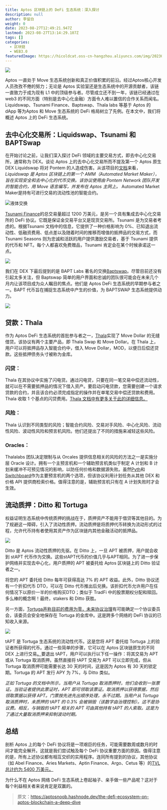 ```yaml
---
title: Aptos 区块链上的 DeFi 生态系统：深入探讨
description: null
author: 李留白
weight: 0
date: 2023-08-27T12:49:21.947Z
lastmod: 2023-08-27T13:14:29.107Z
tags: []
categories:
  - 区块链
  - WEB3.0
featuredImage: https://hicoldcat.oss-cn-hangzhou.aliyuncs.com/img/20230827185111.png
---
```


![](https://hicoldcat.oss-cn-hangzhou.aliyuncs.com/img/20230827185111.png)

Aptos 一直处于 Move 生态系统创新和真正价值积累的前沿。经过Aptos核心开发人员孜孜不倦的努力；无论是 Aptos 实验室还是生态系统中的开源贡献者，该链一直致力于成为现有 L1 中的顶级参与者。尽管成立还不到一年，该链已经通过在 web3 的不同方面（特别是去中心化金融）方面令人难以置信的合作关系而闻名。 Liquidswap、Tsunami Finance、Baptswap、Thala labs 等基于 Aptos 的 dApp 等为Aptos 和 Move 生态系统的 DeFi 格局树立了先例。在本文中，我们将概述 Aptos 上的 DeFi 生态系统。

## 去中心化交易所：Liquidswap、Tsunami 和 BAPTSwap

在开始讨论之前，让我们深入探讨 DeFi 领域的主要交易方式，即去中心化交易所，通常称为 DEX。谈论 Aptos 上的去中心化交易所而不提及第一个 Aptos 原生 DEX Liquidswap 将对 Pontem 的人造成伤害。从该项目的[文档](https://docs.liquidswap.com/)来看，*Liquidswap 是 Aptos 区块链上的第一个 AMM（Automated Market Maker），旨在实现安全和去中心化的代币交换。该协议使用由 Pontem Network 团队开发的智能合约，用 Move 语言编写，并发布在 Aptos 主网上。* Automated Market Maker是持有可进行交易的流动性池的智能合约。

![液体交换](https://hicoldcat.oss-cn-hangzhou.aliyuncs.com/img/20230827185335.png)

[Tsunami Finance](https://tsunami.finance/trade)的总交易量超过 1200 万美元，是另一个具有集成去中心化交易所的 DeFi 协议。它既是保证金交易平台又是现货交易所。Tsunami 是为交易者考虑的。根据Tsunami 文档中的信息，它提供了一种价格影响为 0%、已知退出流动性、低融资费用、低点差以及随着时间的推移而增值的抵押品的交易方式，而 Tsunami Seasons 则为忠诚和活跃的用户提供激励交易者，基于 Tsunami 提供的代币和 NFT。每个人都喜欢免费赠品，Tsunami 肯定会在某个时候承诺这一点。

![](https://hicoldcat.oss-cn-hangzhou.aliyuncs.com/img/20230827185432.png)

我们在 DEX 下最后提到的是 BAPT Labs 著名的交换[Baptswap](https://baptswap.com/swap)。尽管目前还没有引起太多关注，但 Baptswap 简单的用户界面和忠诚的团队很可能会在未来几个月内让该项目成为众人瞩目的焦点。他们是 Aptos DeFi 生态系统的早期参与者之一。BAPT 代币旨在捕捉生态系统中产生的价值，为 BAPTSWAP 生态系统提供动力。

![](https://hicoldcat.oss-cn-hangzhou.aliyuncs.com/img/20230827185445.png)

## 贷款：Thala

作为 Aptos DeFi 生态系统的首批参与者之一，[Thala](https://www.thala.fi/)实现了 Move Dollar 的无缝借贷。该协议有两个主要产品，即 Thala Swap 和 Move Dollar。在 Thala 上，用户可以将抵押品存入智能合约中，借入 Move Dollar，MOD，以便日后偿还贷款。这些抵押债务头寸被称为金库。

### 闪贷：

Thala 在其协议中实施了闪电贷。通过闪电贷，只要在同一笔交易中偿还流动性，就可以在不需要抵押品的情况下借入资产。要启动闪电贷款，您需要创建一个请求贷款的合约，并且该合约必须完成指定的操作并在单笔交易中偿还贷款和费用。Thala 收取 1 个基点的闪贷费用。[Thala 文档中有更多关于此的详细信息。](https://docs.thala.fi/thala-protocol-design/thalaswap/flash-loans)

### 风险：

Thala 认识到不同类型的风险；智能合约风险、交易对手风险、中心化风险、流动性风险、波动性风险和预言机风险。他们还提出了不同的措施来减轻这些风险。

### Oracles：

Thalalabs 团队决定限制与从 Orcales 提供信息相关的风险的方法之一是实施分层 Oracle 设计。拥有一个主预言机和一个辅助预言机类似于制定 A 计划和 B 计划来缓冲不可预见情况的影响，以防任何价格和数据源失败。虽然[Pyth](https://pyth.network/)和[Switchboard](https://switchboard.xyz/)作为主要预言机的两个选项，但该协议利用计划任务从其他 DEX 和价格 API 提供商检索价格。值得注意的是，辅助预言机只有在 A 计划失败时才会生效。

## 流动质押：Ditto 和 Tortuga

权益证明生态系统中传统质押的挑战在于，质押资产不能用于借贷等其他目的。为了规避这一障碍，引入了流动性质押。流动质押是将质押代币转换为流动形式的过程，允许代币持有者使用其资产作为区块链内其他金融活动的抵押品。

![](https://hicoldcat.oss-cn-hangzhou.aliyuncs.com/img/20230827185602.png)

Ditto 是 Aptos 流动性质押的先驱。在 Ditto 上，一旦 APT 被质押，用户就会收到 stAPT 代币作为交换。这些stAPT代币的价值几乎与APT相同。为了进一步保护网络并实现去中心化，用户质押的 APT 被委托给 Aptos 区块链上的 Ditto 验证者之一。

将您的 APT 委托给 Ditto 每年可获得高达 7% 的 APT 收益。此外，Ditto 协议还有一个折扣代币 DTO，可以在 Ditto 代币推出后兑换。该折扣代币允许用户在任何情况下以原价一半的价格购买DTO；类似于 TradFi 中的股票期权分配和赎回。多么棒的概念啊！最终，stakers 和 Ditto 获胜。

另一方面，[Tortuga声称目前的费用为零，未来协议](https://tortuga.finance/)[治理](https://coinmarketcap.com/alexandria/glossary/governance)有可能确定一个协议委员会，该委员会安全地保存在 Tortuga 的金库中。这是跨多个网络的 DeFi 协议的已知收入来源。

![](https://hicoldcat.oss-cn-hangzhou.aliyuncs.com/img/20230827185616.png)

tAPT 是 Tortuga 生态系统的流动性代币。这是您将 APT 委托给 Tortuga 上的验证者所获得的代币。通过一些简单的步骤，它可以在 Aptos 区块链原生的不同 DEX 上进行交易[。](https://docs.tortuga.finance/product-docs/stake-apt/tutorial-buy-tapt)要退出 tAPT，用户可以执行以下任一操作：将其交易为 APT 或从 Tortuga 取消质押。虽然直接将 tAPT 交易为 APT 可以立即完成，但从 Tortuga 取消质押可能需要长达 30 天的时间，这是因为 Aptos 有 30 天的锁定期。Tortuga 的 APT 发行 APY 为 7%，与 Ditto 类似。

*正如 Tortuga 的文档中所示，当用户从 Tortuga 取消质押时，他们会收到一张票证。当验证者提供此票证时，APT 即可领取该票证。取消质押以获得票据，然后领取票据以获得 APT。门票按先进先出顺序处理，永不过期。当用户从 Tortuga 取消质押时，未质押的 tAPT 的 0.3% 会被销毁（该数字由治理控制）。这不是协议费。相反，与销毁的 tAPT 相关的 APT 可由其他持有 tAPT 的人索取。这是为了通过大量取消质押来抑制波动时期。*

## 总结

剖析 Aptos 上的每个 DeFi 协议将是一项艰巨的任务，可能需要数周或数月的时间才能完全解开。这就是我们尝试触及每个 DeFi 协议重要方面的原因。值得注意的是，所有上述协议都有相互交织的实用程序。连同所有提到的协议，其他协议（如 Abel Finance、Aries Markets、Aptin Finance、Argo、Cetus 等）的[TVL 总计约为 5400 万美元。](https://defillama.com/chain/Aptos)

为什么不在 Aptos 网络 DeFi 生态系统上卷起袖子、亲手做一些产品呢？这对于每个利益相关者来说肯定是双赢的。

>原文：https://aptosnoob.hashnode.dev/the-defi-ecosystem-on-aptos-blockchain-a-deep-dive